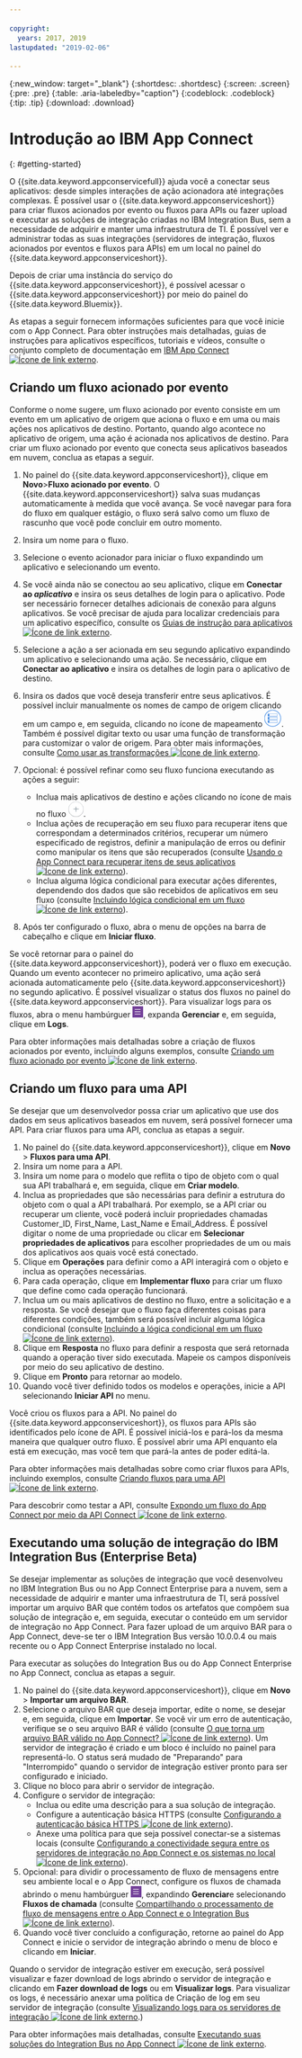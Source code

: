 ```yaml
---

copyright:
  years: 2017, 2019
lastupdated: "2019-02-06"

---
```


{:new_window: target="_blank"}
{:shortdesc: .shortdesc}
{:screen: .screen}
{:pre: .pre}
{:table: .aria-labeledby="caption"}
{:codeblock: .codeblock}
{:tip: .tip} 
{:download: .download}


# Introdução ao IBM App Connect
{: #getting-started}

O {{site.data.keyword.appconservicefull}} ajuda você a conectar seus aplicativos: desde simples interações
de ação acionadora até integrações complexas. É possível usar o {{site.data.keyword.appconserviceshort}} para
criar fluxos acionados por evento ou fluxos para APIs ou fazer upload e executar as soluções de integração criadas no IBM Integration Bus, sem a necessidade de adquirir
e manter uma infraestrutura de TI.  É possível ver e administrar todas as suas integrações (servidores de integração,
fluxos acionados por eventos e fluxos para APIs) em um local no painel do {{site.data.keyword.appconserviceshort}}. 

Depois de criar uma instância do serviço do {{site.data.keyword.appconserviceshort}}, é possível acessar o
{{site.data.keyword.appconserviceshort}} por meio do painel do {{site.data.keyword.Bluemix}}.

As etapas a seguir fornecem informações suficientes para que você inicie com o App Connect. Para obter
instruções mais detalhadas, guias de instruções para aplicativos específicos, tutoriais e vídeos, consulte o conjunto
completo de documentação em [IBM App Connect
![Ícone de link externo](../../icons/launch-glyph.svg "Ícone de link externo")](https://developer.ibm.com/integration/docs/app-connect/).

## Criando um fluxo acionado por evento

Conforme o nome sugere, um fluxo acionado por evento consiste em um evento em um aplicativo de origem que aciona o fluxo e em uma ou mais ações nos aplicativos de destino. Portanto, quando algo acontece no aplicativo de origem, uma ação é acionada nos aplicativos de destino. Para criar um fluxo acionado por evento que conecta seus aplicativos baseados em nuvem, conclua as etapas a seguir.
1.  No painel do {{site.data.keyword.appconserviceshort}}, clique em **Novo**>**Fluxo acionado por evento**. O {{site.data.keyword.appconserviceshort}} salva suas mudanças automaticamente à medida que você avança. Se você navegar para fora do fluxo em qualquer estágio, o fluxo será salvo como um fluxo de rascunho que você pode concluir em outro momento.
1.  Insira um nome para o fluxo.
1.  Selecione o evento acionador para iniciar o fluxo expandindo um aplicativo e selecionando um evento.
1.  Se você ainda não se conectou ao seu aplicativo, clique em **Conectar ao _aplicativo_** e insira os seus detalhes de login para o aplicativo.     Pode ser necessário fornecer detalhes adicionais de conexão para alguns aplicativos. Se você precisar de ajuda para localizar credenciais para um aplicativo específico, consulte os [Guias de instrução para aplicativos ![Ícone de link externo](../../icons/launch-glyph.svg "Ícone de link externo")](https://developer.ibm.com/integration/docs/app-connect/how-to-guides-for-apps/).
1.  Selecione a ação a ser acionada em seu segundo aplicativo expandindo um aplicativo e selecionando uma ação. Se necessário, clique em **Conectar ao aplicativo** e insira os detalhes de login para o aplicativo de destino.
1. Insira os dados que você deseja transferir entre seus aplicativos.  É possível incluir manualmente os nomes de campo de origem clicando em um campo e, em seguida, clicando no ícone de mapeamento ![Ícone de mapeamento](/images/MappingIcon.jpg). Também é possível digitar texto ou usar uma função de transformação para customizar o valor de origem. Para obter mais informações, consulte [Como usar as transformações ![Ícone de link externo](../../icons/launch-glyph.svg "Ícone de link externo")](https://developer.ibm.com/integration/docs/app-connect/faq/#faq_transforms).
1. Opcional: é possível refinar como seu fluxo funciona executando as ações a seguir:
    * Inclua mais aplicativos de destino e ações clicando no ícone de mais no fluxo ![Ícone Incluir um aplicativo](/images/AddApp.jpg).
    * Inclua ações de recuperação em seu fluxo para recuperar itens que correspondam a determinados critérios, recuperar um número especificado de registros, definir a manipulação de erros ou definir como manipular os itens que são recuperados (consulte [Usando o App Connect para recuperar itens de seus aplicativos ![Ícone de link externo](../../icons/launch-glyph.svg "Ícone de link externo")](https://developer.ibm.com/integration/docs/app-connect/tutorials-for-ibm-app-connect/using-ibm-app-connect-retrieve-items-applications/)).
    * Inclua alguma lógica condicional para executar ações diferentes, dependendo dos dados que são recebidos de aplicativos em seu fluxo (consulte [Incluindo lógica condicional em um fluxo ![Ícone de link externo](../../icons/launch-glyph.svg "Ícone de link externo")](https://developer.ibm.com/integration/docs/app-connect/tutorials-for-ibm-app-connect/adding-conditional-logic-flow/)).

1. Após ter configurado o fluxo, abra o menu de opções na barra de cabeçalho e clique em **Iniciar fluxo**.

Se você retornar para o painel do {{site.data.keyword.appconserviceshort}}, poderá ver o fluxo em execução. Quando um evento acontecer no primeiro aplicativo, uma ação será acionada automaticamente pelo {{site.data.keyword.appconserviceshort}} no segundo aplicativo. É possível visualizar o status dos fluxos no painel do {{site.data.keyword.appconserviceshort}}. Para visualizar logs para os fluxos, abra o menu hambúrguer ![Ícone do menu hambúrguer](/images/HamburgerMenuSm.jpg), expanda **Gerenciar** e, em seguida, clique em **Logs**.

Para obter informações mais detalhadas sobre a criação de fluxos acionados por evento, incluindo alguns exemplos, consulte [Criando um fluxo acionado por evento ![Ícone de link externo](../../icons/launch-glyph.svg "Ícone de link externo")](https://developer.ibm.com/integration/docs/app-connect/tutorials-for-ibm-app-connect/creating-event-driven-flow/).

## Criando um fluxo para uma API

Se desejar que um desenvolvedor possa criar um aplicativo que use dos dados em seus aplicativos baseados em nuvem, será possível fornecer uma API. Para criar fluxos para uma API, conclua as etapas a seguir.
1. No painel do {{site.data.keyword.appconserviceshort}}, clique em **Novo** > **Fluxos para uma API**.
1. Insira um nome para a API.
1. Insira um nome para o modelo que reflita o tipo de objeto com o qual sua API trabalhará e, em seguida, clique em **Criar modelo**.
1. Inclua as propriedades que são necessárias para definir a estrutura do objeto com o qual a API trabalhará. Por exemplo, se a API criar ou recuperar um cliente, você poderá incluir propriedades chamadas Customer_ID, First_Name, Last_Name e Email_Address. É possível digitar o nome de uma propriedade ou clicar em **Selecionar propriedades de aplicativos** para escolher propriedades de um ou mais dos aplicativos aos quais você está conectado.
1. Clique em **Operações** para definir como a API interagirá com o objeto e inclua as operações necessárias. 
1. Para cada operação, clique em **Implementar fluxo** para criar um fluxo que define como cada operação funcionará. 
1. Inclua um ou mais aplicativos de destino no fluxo, entre a solicitação e a resposta. Se você desejar que o fluxo faça diferentes coisas para diferentes condições, também será possível incluir alguma lógica condicional (consulte [Incluindo a lógica condicional em um fluxo ![Ícone de link externo](../../icons/launch-glyph.svg "Ícone de link externo")](https://developer.ibm.com/integration/docs/app-connect/tutorials-for-ibm-app-connect/adding-conditional-logic-flow/)).
1. Clique em **Resposta** no fluxo para definir a resposta que será retornada quando a operação tiver sido executada. Mapeie os campos disponíveis por meio do seu aplicativo de destino. 
1. Clique em **Pronto** para retornar ao modelo.
1. Quando você tiver definido todos os modelos e operações, inicie a API selecionando **Iniciar API** no menu. 

Você criou os fluxos para a API. No painel do {{site.data.keyword.appconserviceshort}}, os fluxos para APIs são identificados pelo ícone de API. É possível iniciá-los e pará-los da mesma maneira que qualquer outro fluxo. É possível abrir uma API enquanto ela está em execução, mas você tem que pará-la antes de poder editá-la.

Para obter informações mais detalhadas sobre como criar fluxos para APIs, incluindo exemplos, consulte [Criando fluxos para uma API ![Ícone de link externo](../../icons/launch-glyph.svg "Ícone de link externo")](https://developer.ibm.com/integration/docs/app-connect/tutorials-for-ibm-app-connect/creating-flows-api/).

Para descobrir como testar a API, consulte [Expondo um fluxo do App Connect por meio da API Connect ![Ícone de link externo](../../icons/launch-glyph.svg "Ícone de link externo")](https://developer.ibm.com/integration/blog/2017/08/29/exposing-app-connect-flow-api-connect/).


## Executando uma solução de integração do IBM Integration Bus (Enterprise Beta)

Se desejar implementar as soluções de integração que você desenvolveu no IBM Integration Bus ou no App Connect Enterprise para a nuvem, sem a necessidade de adquirir e manter uma infraestrutura de TI, será possível importar um arquivo BAR que contém todos os artefatos que compõem sua solução de integração e, em seguida, executar o conteúdo em um servidor de integração no App Connect. Para fazer upload de um arquivo BAR para o App Connect, deve-se ter o IBM Integration Bus versão 10.0.0.4 ou mais recente ou o App Connect Enterprise instalado no local.

Para executar as soluções do Integration Bus ou do App Connect Enterprise no App Connect, conclua as etapas a seguir.
1. No painel do {{site.data.keyword.appconserviceshort}}, clique em **Novo** > **Importar um arquivo BAR**.
1. Selecione o arquivo BAR que deseja importar, edite o nome, se desejar e, em seguida, clique em **Importar**. Se você vir um erro de autenticação, verifique se o seu arquivo BAR é válido (consulte [O que torna um arquivo BAR válido no App Connect? ![Ícone de link externo](../../icons/launch-glyph.svg "Ícone de link externo")](https://developer.ibm.com/integration/docs/app-connect/tutorials-for-ibm-app-connect/running-your-ibm-integration-bus-solutions-in-ibm-app-connect-enterprise-beta-plan/what-makes-a-bar-file-valid-for-app-connect-app-connect-enterprise-beta)). Um servidor de integração é criado e um bloco é incluído no painel para representá-lo. O status será mudado de "Preparando" para "Interrompido" quando o servidor de integração estiver pronto para ser configurado e iniciado. 
1. Clique no bloco para abrir o servidor de integração.
1. Configure o servidor de integração:
    * Inclua ou edite uma descrição para a sua solução de integração.
    * Configure a autenticação básica HTTPS (consulte [Configurando a autenticação básica HTTPS ![Ícone de link externo](../../icons/launch-glyph.svg "Ícone de link externo")](https://developer.ibm.com/integration/docs/app-connect/tutorials-for-ibm-app-connect/running-your-ibm-integration-bus-solutions-in-ibm-app-connect-enterprise-beta-plan/configuring-https-basic-authentication-app-connect-enterprise-beta)).
    * Anexe uma política para que seja possível conectar-se a sistemas locais (consulte [Configurando a conectividade segura entre os servidores de integração no App Connect e os sistemas no local ![Ícone de link externo](../../icons/launch-glyph.svg "Ícone de link externo")](https://developer.ibm.com/integration/docs/app-connect/tutorials-for-ibm-app-connect/running-your-ibm-integration-bus-solutions-in-ibm-app-connect-enterprise-beta-plan/configuring-secure-connectivity-between-integration-servers-on-app-connect-and-on-premises-systems-app-connect-enterprise-beta)).
1. Opcional: para dividir o processamento de fluxo de mensagens entre seu ambiente local e o App Connect, configure os fluxos de chamada abrindo o menu hambúrguer ![Ícone do menu hambúrger](/images/HamburgerMenuSm.jpg), expandindo **Gerenciar**e selecionando **Fluxos de chamada** (consulte [Compartilhando o processamento de fluxo de mensagens entre o App Connect e o Integration Bus ![Ícone de link externo](../../icons/launch-glyph.svg "Ícone de link externo")](https://developer.ibm.com/integration/docs/app-connect/tutorials-for-ibm-app-connect/running-your-ibm-integration-bus-solutions-in-ibm-app-connect-enterprise-beta-plan/sharing-message-flow-processing-between-app-connect-and-integration-bus-app-connect-enterprise-beta)).
1. Quando você tiver concluído a configuração, retorne ao painel do App Connect e inicie o servidor de integração abrindo o menu de bloco e clicando em **Iniciar**.

Quando o servidor de integração estiver em execução, será possível visualizar e fazer download de logs abrindo o servidor de integração e clicando em **Fazer download de logs** ou em **Visualizar logs**. Para visualizar os logs, é necessário anexar uma política de Criação de log em seu servidor de integração (consulte [Visualizando logs para os servidores de integração ![Ícone de link externo](../../icons/launch-glyph.svg "Ícone de link externo")](https://developer.ibm.com/integration/docs/app-connect/tutorials-for-ibm-app-connect/running-your-ibm-integration-bus-solutions-in-ibm-app-connect-enterprise-beta-plan/viewing-logs-for-your-integration-servers-in-app-connect-enterprise-beta).)

Para obter informações mais detalhadas, consulte [Executando suas soluções do Integration Bus no App Connect ![Ícone de link externo](../../icons/launch-glyph.svg "Ícone de link externo")](https://developer.ibm.com/integration/docs/app-connect/tutorials-for-ibm-app-connect/running-your-ibm-integration-bus-solutions-in-ibm-app-connect-enterprise-beta-plan).
